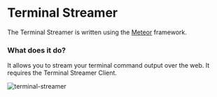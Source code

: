 # Terminal Streamer

The Terminal Streamer is written using the [Meteor](https://meteor.com) framework.

### What does it do?

It allows you to stream your terminal command output over the web.
It requires the Terminal Streamer Client.

![terminal-streamer](https://cloud.githubusercontent.com/assets/2012398/21485202/16013a36-cb97-11e6-84d3-b93028333266.png)
